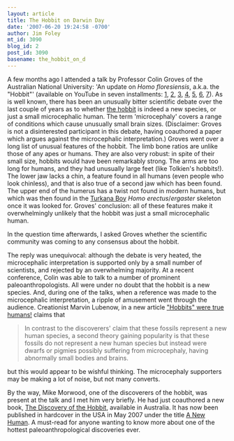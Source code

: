 ```yaml
---
layout: article
title: The Hobbit on Darwin Day
date: '2007-06-20 19:24:58 -0700'
author: Jim Foley
mt_id: 3090
blog_id: 2
post_id: 3090
basename: the_hobbit_on_d
---
```

A few months ago I attended a talk by Professor Colin Groves of the Australian National University: 'An update on _Homo floresiensis_, a.k.a. the "Hobbit"' (available on YouTube in seven installments: [1](http://www.youtube.com/watch?v=d2n284HcsrQ), [2](http://www.youtube.com/watch?v=jbcyry8I2xE), [3](http://www.youtube.com/watch?v=-NqHpeS8B4I), [4](http://www.youtube.com/watch?v=A383yytNZpY), [5](http://www.youtube.com/watch?v=qSnNYw4moJg), [6](http://www.youtube.com/watch?v=WdCAyF3nXU0), [7](http://www.youtube.com/watch?v=DYUZbpH_Lps)). As is well known, there has been an unusually bitter scientific debate over the last couple of years as to whether [the hobbit](http://www.talkorigins.org/faqs/homs/flores.html) is indeed a new species, or just a small microcephalic human. The term 'microcephaly' covers a range of conditions which cause unusually small brain sizes. (Disclaimer: Groves is not a disinterested participant in this debate, having coauthored a paper which argues against the microcephalic interpretation.) Groves went over a long list of unusual features of the hobbit. The limb bone ratios are unlike those of any apes or humans. They are also very robust: in spite of their small size, hobbits would have been remarkably strong. The arms are too long for humans, and they had unusually large feet (like Tolkien's hobbits!). The lower jaw lacks a chin, a feature found in all humans (even people who look chinless), and that is also true of a second jaw which has been found. The upper end of the humerus has a twist not found in modern humans, but which was then found in the [Turkana Boy](http://www.talkorigins.org/faqs/homs/wt15000.html) _Homo erectus_/_ergaster_ skeleton once it was looked for. Groves' conclusion: all of these features make it overwhelmingly unlikely that the hobbit was just a small microcephalic human. 

In the question time afterwards, I asked Groves whether the scientific community was coming to any consensus about the hobbit.

The reply was unequivocal: although the debate is very heated, the microcephalic interpretation is supported only by a small number of scientists, and rejected by an overwhelming majority. At a recent conference, Colin was able to talk to a number of prominent paleoanthropologists. All were under no doubt that the hobbit is a new species. And, during one of the talks, when a reference was made to the microcephalic interpretation, a ripple of amusement went through the audience. Creationist Marvin Lubenow, in a new article ["Hobbits" were true humans!](http://www.answersingenesis.org/docs2007/0214hobbits.asp) claims that


> In contrast to the discoverers' claim that these fossils represent a new human species, a second theory gaining popularity is that these fossils do not represent a new human species but instead were dwarfs or pigmies possibly suffering from microcephaly, having abnormally small bodies and brains.


but this would appear to be wishful thinking. The microcephaly supporters may be making a lot of noise, but not many converts.

By the way, Mike Morwood, one of the discoverers of the hobbit, was present at the talk and I met him very briefly. He had just coauthored a new book, [The Discovery of the Hobbit](http://www.publish.csiro.au/meltingpoint/nid/18/pid/5537.htm), available in Australia. It has now been published in hardcover in the USA in May 2007 under the title [A New Human](http://www.amazon.com/New-Human-Startling-Discovery-Indonesia/dp/0060899085/ref=pd_bbs_sr_1/105-0301330-8334875?ie=UTF8&amp;s=books&amp;qid=1182002860&amp;sr=1-1). A must-read for anyone wanting to know more about one of the hottest paleoanthropological discoveries ever.
